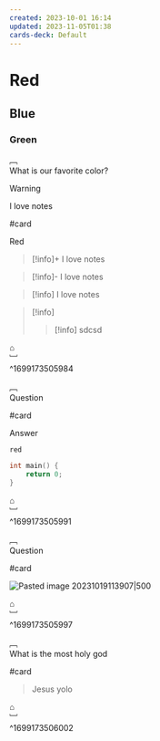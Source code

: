 ```yaml
---
created: 2023-10-01 16:14
updated: 2023-11-05T01:38
cards-deck: Default
---
```


# Red

## Blue

### Green

﹇<br>
What is our favorite color?

> [!warning]
> I love notes

#card 

Red

> [!info]+
> I love notes

> [!info]-
> I love notes

> [!info]
> I love notes

> [!info]
> >[!info]
> >sdcsd
>

⌂
<br>﹈<br>^1699173505984


﹇<br>
Question

#card 

Answer

`red`

```cpp
int main() {
	return 0;
}
```

⌂
<br>﹈<br>^1699173505991


﹇<br>
Question 

#card 

![Pasted image 20231019113907|500](the-vault/assets/images/physics-img.png)

⌂
<br>﹈<br>^1699173505997


﹇<br>
What is the most holy god

#card 

> Jesus yolo

⌂
<br>﹈<br>^1699173506002

